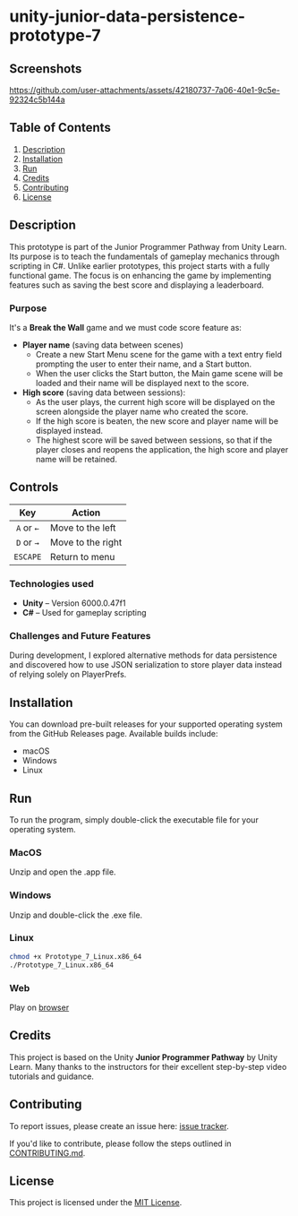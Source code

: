 # unity-junior-data-persistence-prototype-7

## Screenshots

https://github.com/user-attachments/assets/42180737-7a06-40e1-9c5e-92324c5b144a

## Table of Contents
1. [Description](#description)
2. [Installation](#installation)
3. [Run](#run)
4. [Credits](#credits)
5. [Contributing](#contributing)
6. [License](#license)

## Description

This prototype is part of the Junior Programmer Pathway from Unity Learn. Its purpose is to teach the fundamentals of gameplay mechanics through scripting in C#.
Unlike earlier prototypes, this project starts with a fully functional game. The focus is on enhancing the game by implementing features such as saving the best score and displaying a leaderboard.

### Purpose

It's a **Break the Wall** game and we must code score feature as:

- **Player name** (saving data between scenes)
  - Create a new Start Menu scene for the game with a text entry field prompting the user to enter their name, and a Start button.
  - When the user clicks the Start button, the Main game scene will be loaded and their name will be displayed next to the score. 
- **High score** (saving data between sessions):
  - As the user plays, the current high score will be displayed on the screen alongside the player name who created the score.
  - If the high score is beaten, the new score and player name will be displayed instead.
  - The highest score will be saved between sessions, so that if the player closes and reopens the application, the high score and player name will be retained.

## Controls

| **Key** | **Action**           |
|:-------:|----------------------|
| `A` or `←`| Move to the left   |
| `D` or `→`| Move to the right  |
| `ESCAPE`  | Return to menu     |

### Technologies used

- **Unity** – Version 6000.0.47f1
- **C#** – Used for gameplay scripting
  
### Challenges and Future Features

During development, I explored alternative methods for data persistence and discovered how to use JSON serialization to store player data instead of relying solely on PlayerPrefs.

## Installation

You can download pre-built releases for your supported operating system from the GitHub Releases page. Available builds include:
- macOS
- Windows
- Linux

## Run

To run the program, simply double-click the executable file for your operating system.

### MacOS

Unzip and open the .app file.

### Windows

Unzip and double-click the .exe file.

### Linux

```bash
chmod +x Prototype_7_Linux.x86_64
./Prototype_7_Linux.x86_64
```

### Web

Play on [browser](https://vpekdas.github.io/unity-junior-data-persistence-prototype-7)

## Credits

This project is based on the Unity **Junior Programmer Pathway** by Unity Learn.
Many thanks to the instructors for their excellent step-by-step video tutorials and guidance.

## Contributing

To report issues, please create an issue here:  [issue tracker](https://github.com/Vpekdas/unity-junior-data-persistence-prototype-7/issues).

If you'd like to contribute, please follow the steps outlined in [CONTRIBUTING.md](CONTRIBUTING.md).

## License

This project is licensed under the [MIT License](LICENSE).
